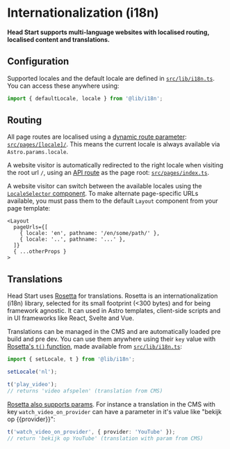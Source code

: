 # Internationalization (i18n)

**Head Start supports multi-language websites with localised routing, localised content and translations.**

## Configuration

Supported locales and the default locale are defined in [`src/lib/i18n.ts`](../src/lib/i18n.ts). You can access these anywhere using:

```ts
import { defaultLocale, locale } from '@lib/i18n';
```

## Routing

All page routes are localised using a [dynamic route parameter](https://docs.astro.build/en/core-concepts/routing/#dynamic-routes): [`src/pages/[locale]/`](../src/pages/[locale]/). This means the current locale is always available via `Astro.params.locale`.

A website visitor is automatically redirected to the right locale when visiting the root url `/`, using an [API route](https://docs.astro.build/en/core-concepts/endpoints/#server-endpoints-api-routes) as the page root: [`src/pages/index.ts`](../src/pages/index.ts).

A website visitor can switch between the available locales using the [`LocaleSelector` component](../src/components/LocaleSelector/). To make alternate page-specific URLs available, you must pass them to the default `Layout` component from your page template:

```astro
<Layout 
  pageUrls={[
    { locale: 'en', pathname: '/en/some/path/' },
    { locale: '..', pathname: '...' },
  ]}
  { ...otherProps }
>
```

## Translations

Head Start uses [Rosetta](https://github.com/lukeed/rosetta) for translations. Rosetta is an internationalization (i18n) library, selected for its small footprint (<300 bytes) and for being framework agnostic. It can used in Astro templates, client-side scripts and in UI frameworks like React, Svelte and Vue.

Translations can be managed in the CMS and are automatically loaded pre build and pre dev. You can use them anywhere using their `key` value with [Rosetta's `t()` function](https://github.com/lukeed/rosetta#rosettatkey-params-lang), made available from [`src/lib/i18n.ts`](../src/lib/i18n.ts):

```ts
import { setLocale, t } from '@lib/i18n';

setLocale('nl');

t('play_video'); 
// returns 'video afspelen' (translation from CMS)
```

[Rosetta also supports params](https://github.com/lukeed/rosetta#params). For instance a translation in the CMS with key `watch_video_on_provider` can have a parameter in it's value like "bekijk op {{provider}}":

```ts
t('watch_video_on_provider', { provider: 'YouTube' });
// return 'bekijk op YouTube' (translation with param from CMS)
```
